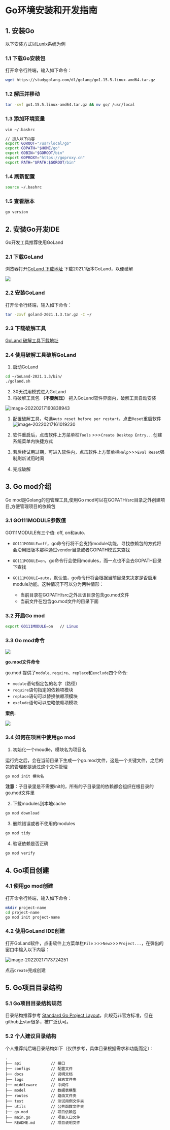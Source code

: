 # Go环境安装和开发指南

## 1. 安装Go

以下安装方式以Lunix系统为例

### 1.1 下载Go安装包

打开命令行终端，输入如下命令：

```bash
wget https://studygolang.com/dl/golang/go1.15.5.linux-amd64.tar.gz
```

### 1.2 解压并移动

```bash
tar -xvf go1.15.5.linux-amd64.tar.gz && mv go/ /usr/local
```

### 1.3 添加环境变量

```bash
vim ~/.bashrc

// 加入以下内容
export GOROOT="/usr/local/go"
export GOPATH="$HOME/go"
export GOBIN="$GOROOT/bin"
export GOPROXY="https://goproxy.cn"
export PATH="$PATH:$GOROOT/bin"
```

### 1.4 刷新配置

```bash
source ~/.bashrc
```

### 1.5 查看版本

```bash
go version
```

## 2. 安装Go开发IDE

Go开发工具推荐使用GoLand

### 2.1 下载GoLand

浏览器打开[GoLand 下载地址](https://www.jetbrains.com/go/download/other.html) 下载2021.1版本GoLand，以便破解

![](../../public/go_env_images/goland_down.png)

### 2.2 安装GoLand

打开命令行终端，输入如下命令：

```bash
tar -zxvf goland-2021.1.3.tar.gz -C ~/
```

### 2.3 下载破解工具

[GoLand 破解工具下载地址](http://gofile.me/4hhCu/RIRgUButD)

### 2.4 使用破解工具破解GoLand

1. 启动GoLand

```bash
cd ~/GoLand-2021.1.3/bin/
./goland.sh
```

2. 30天试用模式进入GoLand
3. 将破解工具包 **（不要解压）** 拖入GoLand软件界面内，破解工具自动安装

![image-20220217160838943](../../public/go_env_images/active_ide.png)

1. 配置破解工具，勾选`Auto reset before per restart`，点击`Reset`重启软件![image-20220217161019230](../../public/go_env_images/ide_auto_reset.png)

2. 软件重启后，点击软件上方菜单栏`Tools` >>>`Create Desktop Entry...`创建系统菜单内快捷方式
3. 若后续试用过期，可进入软件内，点击软件上方菜单栏`Help`>>>`Eval Reset`强制刷新试用时间
4. 完成破解

## 3. Go mod介绍

Go mod是Golang的包管理工具,使用Go mod可以在GOPATH/src目录之外创建项目,方便管理项目的依赖包

### 3.1 GO111MODULE参数值

GO111MODULE有三个值: off, on和auto.

- `GO111MODULE=off`，go命令行将不会支持module功能，寻找依赖包的方式将会沿用旧版本那种通过vendor目录或者GOPATH模式来查找

- `GO111MODULE=on`，go命令行会使用modules，而一点也不会去GOPATH目录下查找

- `GO111MODULE=auto`，默认值，go命令行将会根据当前目录来决定是否启用module功能。这种情况下可以分为两种情形：

  - 当前目录在GOPATH/src之外且该目录包含go.mod文件
  - 当前文件在包含go.mod文件的目录下面

### 3.2 开启Go mod

```bash
export GO111MODULE=on   // Linux
```

### 3.3 Go mod命令

![](../../public/go_env_images/go_mod_2.png)

**go.mod文件命令**

go.mod 提供了`module`, `require`、`replace`和`exclude`四个命令:

- `module`语句指定包的名字（路径）
- `require`语句指定的依赖项模块
- `replace`语句可以替换依赖项模块
- `exclude`语句可以忽略依赖项模块

**案例:**

![](../../public/go_env_images/go_mod_1.png)

### 3.4 如何在项目中使用go mod

1. 初始化一个moudle，模块名为项目名

运行完之后，会在当前目录下生成一个go.mod文件，这是一个关键文件，之后的包的管理都是通过这个文件管理

```bash
go mod init 模块名
```

**注意**：子目录里是不需要init的，所有的子目录里的依赖都会组织在根目录的go.mod文件里

2. 下载modules到本地cache

```bash
go mod download
```

3. 删除错误或者不使用的modules

```bash
go mod tidy
```

4. 验证依赖是否正确

```bash
go mod verify
```

## 4. Go项目创建

### 4.1 使用go mod创建

打开命令行终端，输入如下命令：

```bash
mkdir project-name
cd project-name
go mod init project-name
```

### 4.2 使用GoLand IDE创建

打开GoLand软件，点击软件上方菜单栏`File` >>>`New`>>>`Project...`，在弹出的窗口中输入以下内容：

![image-20220217173724251](../../public/go_env_images/ide_create_pro.png)

点击`Create`完成创建

## 5. Go项目目录结构

### 5.1 Go项目目录结构规范

目录结构推荐参考 [Standard Go Project Layout](https://github.com/golang-standards/project-layout/blob/master/README_zh.md)，此规范非官方标准，但在github上star很多，被广泛认可。

### 5.2 个人建议目录结构

个人推荐纯后端目录结构如下（仅供参考，具体目录根据需求和功能而定）：

```shell
.
├── api				// 接口
├── configs			// 配置文件
├── docs			// 说明文档
├── logs			// 日志文件夹
├── middleware		// 中间件
├── model			// 数据表模型
├── routes			// 路由文件夹
├── test			// 测试用例文件夹
├── utils			// 公共函数文件夹
├── go.mod			// 项目依赖包
├── main.go			// 项目入口文件
└── README.md		// 项目说明文件
```
